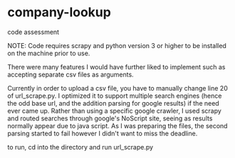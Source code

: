 # company-lookup
code assessment 



NOTE:
Code requires scrapy and python version 3 or higher to be installed on the machine prior to use.

There were many features I would have further liked to implement such as accepting separate csv files as arguments.

Currently in order to upload a csv file, you have to manually change line 20 of url_scrape.py. I optimized it to support multiple search engines (hence the odd base url, and the addition parsing for google results) if the need ever came up. Rather than using a specific google crawler, I used scrapy and routed searches through google's NoScript site, seeing as results normally appear due to java script. As I was preparing the files, the second parsing started to fail however I didn't want to miss the deadline.

to run, cd into the directory and run url_scrape.py
